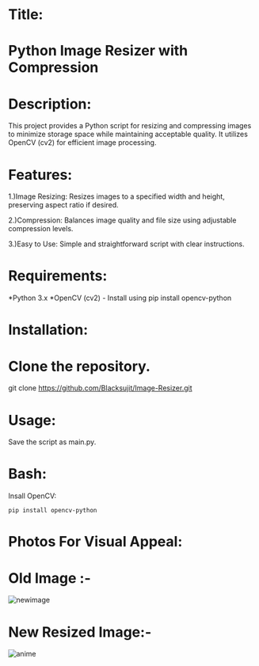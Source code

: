 
# Title:

# Python Image Resizer with Compression

# Description:

This project provides a Python script for resizing and compressing images to minimize storage space while maintaining acceptable quality.
It utilizes OpenCV (cv2) for efficient image processing.

# Features:

1.)Image Resizing: Resizes images to a specified width and height, preserving aspect ratio if desired.

2.)Compression: Balances image quality and file size using adjustable compression levels.

3.)Easy to Use: Simple and straightforward script with clear instructions.

# Requirements:

*Python 3.x
*OpenCV (cv2)   - Install using pip install opencv-python
 
# Installation:

# Clone the repository.

git clone https://github.com/Blacksujit/Image-Resizer.git


# Usage:

Save the script as main.py.

# Bash:

Insall OpenCV:
```
pip install opencv-python
```

# Photos For Visual Appeal:

# Old Image :-

![newimage](https://github.com/Blacksujit/Image-Resizer/assets/148805811/3a5d4b07-b8d6-4348-9630-bda0951d45f2)


# New Resized Image:-
 
![anime](https://github.com/Blacksujit/Image-Resizer/assets/148805811/91815a57-cfa0-44b6-8ca6-5d773537c6a8)
